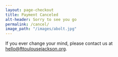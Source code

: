 ```yaml
---
layout: page-checkout
title: Payment Canceled
alt-header: Sorry to see you go
permalink: /cancel/
image_path: "/images/abolt.jpg"
---
```

If you ever change your mind, please contact us at hello@fttoulousejackson.org.
